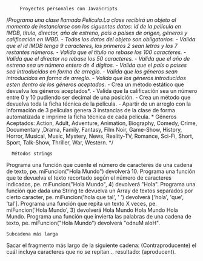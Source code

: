          Proyectos personales con JavaScripts

/*Programa una clase llamada Pelicula.La clase recibirá un objeto al momento de instanciarse con los siguentes datos: id de la película en IMDB, titulo, director, año de estreno, país o países de origen, géneros y calificación en IMBD.
               - Todos los datos del objeto son obligatorios.
              - Valida que el id IMDB tenga 9 caracteres, los primeros 2 sean letras y los 7 restantes números.
              - Valida que el título no rebase los 100 caracteres.
               - Valida que el director no rebase los 50 caracteres.
               - Valida que el año de estreno sea un número entero de 4 dígitos.
               - Valida que el país o paises sea introducidos en forma de arreglo.
        - Valida que los géneros sean introducidos en forma de arreglo.
        - Valida que los géneros introducidos esten dentro de los géneros aceptados*.
         - Crea un método estático que devuelva los géneros aceptados*.
         - Valida que la calificación sea un número entre 0 y 10 pudiendo ser decimal de una posición.
        - Crea un método que devuelva toda la ficha técnica de la película.
        - Apartir de un arreglo con la información de 3 películas genera 3 instancias de la clase de forma automatizada e imprime la ficha técnica de cada película.
        * Géneros Aceptados: Action, Adult, Adventure, Animation, Biography, Comedy, Crime, Documentary ,Drama, Family, Fantasy, Film Noir, Game-Show, History, Horror, Musical, Music, Mystery, News, Reality-TV, Romance, Sci-Fi, Short, Sport, Talk-Show, Thriller, War, Western.
        */
        
        

      Métodos strings
Programa una función que cuente el número de caracteres de una cadena de texto, pe. miFuncion("Hola Mundo") devolverá 10. Programa una función que te devuelva el texto recortado según el número de caracteres indicados, pe. miFuncion("Hola Mundo", 4) devolverá "Hola". Programa una función que dada una String te devuelva un Array de textos separados por cierto caracter, pe. miFuncion('hola que tal', ' ') devolverá ['hola', 'que', 'tal']. Programa una función que repita un texto X veces, pe. miFuncion('Hola Mundo', 3) devolverá Hola Mundo Hola Mundo Hola Mundo. Programa una función que invierta las palabras de una cadena de texto, pe. miFuncion("Hola Mundo") devolverá "odnuM aloH".

    Subcadena más larga 
Sacar el fragmento más largo de la siguiente cadena: (Contraproducente) el cuál incluya caracteres que no se repitan... resultado: (aproducent).
